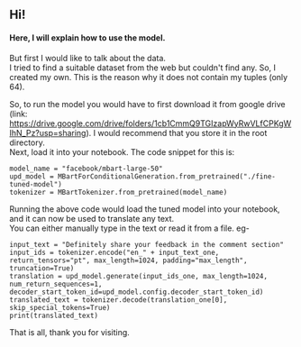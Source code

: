 ## Hi!
#### Here, I will explain how to use the model.

But first I would like to talk about the data.  
I tried to find a suitable dataset from the web but couldn't find any. So, I created my own. This is the reason why it does not contain my tuples (only 64).

So, to run the model you would have to first download it from google drive (link: https://drive.google.com/drive/folders/1cb1CmmQ9TGIzapWyRwVLfCPKgWIhN_Pz?usp=sharing). I would recommend that you store it in the root directory.  
Next, load it into your notebook.
The code snippet for this is: 
```
model_name = "facebook/mbart-large-50"
upd_model = MBartForConditionalGeneration.from_pretrained("./fine-tuned-model")
tokenizer = MBartTokenizer.from_pretrained(model_name)
```
Running the above code would load the tuned model into your notebook, and it can now be used to translate any text.  
You can either manually type in the text or read it from a file.
eg- 
```
input_text = "Definitely share your feedback in the comment section"
input_ids = tokenizer.encode("en_" + input_text_one, return_tensors="pt", max_length=1024, padding="max_length", truncation=True)
translation = upd_model.generate(input_ids_one, max_length=1024, num_return_sequences=1, decoder_start_token_id=upd_model.config.decoder_start_token_id)
translated_text = tokenizer.decode(translation_one[0], skip_special_tokens=True)
print(translated_text)
```
That is all, thank you for visiting.

